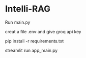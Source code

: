 # Intelli-RAG
Run main.py

creat a file .env and give groq api key

pip install -r requirements.txt

streamlit run app_main.py
